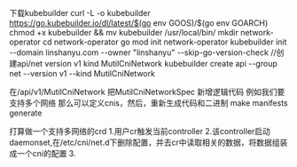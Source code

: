 下载kubebuilder curl -L -o kubebuilder https://go.kubebuilder.io/dl/latest/$(go env GOOS)/$(go env GOARCH)
chmod +x kubebuilder && mv kubebuilder /usr/local/bin/
mkdir network-operator
cd network-operator
go mod init network-operator
kubebuilder init --domain linshanyu.com --owner "linshanyu" --skip-go-version-check
//创建api/net version v1 kind MutilCniNetwork
kubebuilder create api --group net --version v1 --kind MutilCniNetwork


在/api/v1/MutilCniNetwork 把MutilCniNetworkSpec 新增逻辑代码 例如我们要支持多个网络 那么可以定义cnis，然后，重新生成代码和二进制
make manifests generate

打算做一个支持多网络的crd
1.用户cr触发当前controller
2.该controller启动daemonset,在/etc/cni/net.d下删除配置，并去cr中读取相关的数据，将数据组装成一个cni的配置
3.